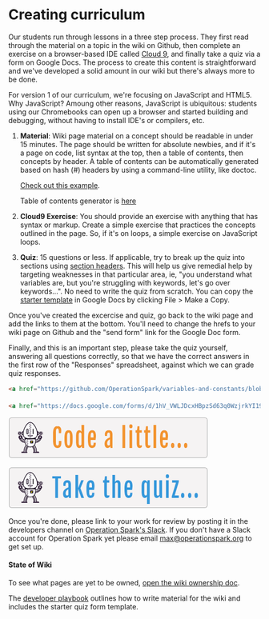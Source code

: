 Creating curriculum
==========

Our students run through lessons in a three step process. They first read through the material on a topic in the wiki on Github, then complete an exercise on a browser-based IDE called [Cloud 9](https://c9.io/), and finally take a quiz via a form on Google Docs. The process to create this content is straightforward and we've developed a solid amount in our wiki but there's always more to be done.

For version 1 of our curriculum, we're focusing on JavaScript and HTML5.  Why JavaScript?  Amoung other reasons, JavaScript is ubiquitous: students using our Chromebooks can open up a browser and started building and debugging, without having to install IDE's or compilers, etc.

1. **Material**: Wiki page material on a concept should be readable in under 15 minutes. The page should be written for absolute newbies, and if it's a page on code, list syntax at the top, then a table of contents, then concepts by header.  A table of contents can be automatically generated based on hash (#) headers by using a command-line utility, like doctoc.

   [Check out this example](https://github.com/OperationSpark/variables-and-constants/blob/master/README.md).

   Table of contents generator is [here](https://github.com/thlorenz/doctoc) 

2. **Cloud9 Exercise**: You should provide an exercise with anything that has syntax or markup. Create a simple exercise that practices the concepts outlined in the page.  So, if it's on loops, a simple exercise on JavaScript loops.

3. **Quiz**:  15 questions or less. If applicable, try to break up the quiz into sections using [section headers](https://support.google.com/docs/answer/2839737?hl=en). This will help us give remedial help by targeting weaknesses in that particular area, ie, "you understand what variables are, but you're struggling with keywords, let's go over keywords...". No need to write the quiz from scratch. You can copy the [starter template](https://docs.google.com/forms/d/1MF5h5uIssiqcpy_I-gyOEgLn5VvmT3_XMPqwNtSE_xk/viewform?edit_requested=true) in Google Docs by clicking File > Make a Copy. 

Once you've created the excercise and quiz, go back to the wiki page and add the links to them at the bottom. You'll need to change the hrefs to your wiki page on Github and the "send form" link for the Google Doc form.

Finally, and this is an important step, please take the quiz yourself, answering all questions correctly, so that we have the correct answers in the first row of the "Responses" spreadsheet, against which we can grade quiz responses.

```html
<a href="https://github.com/OperationSpark/variables-and-constants/blob/master/README.md" target="_blank"><img src="https://raw.githubusercontent.com/OperationSpark/javascript-wiki/master/images/btn-code.png" alt="Code a little"></a>

<a href="https://docs.google.com/forms/d/1hV_VWLJDcxHBpzSd63q0WzjrkYI19V9Xz7X8Zh2A8kI/viewform?usp=send_form]" target="_blank"><img src="https://raw.githubusercontent.com/OperationSpark/javascript-wiki/master/images/btn-quiz.png" alt="Take the quiz"></a>
```

<a href="https://github.com/OperationSpark/variables-and-constants/blob/master/README.md" target="_blank"><img src="https://raw.githubusercontent.com/OperationSpark/javascript-wiki/master/images/btn-code.png" alt="Code a little"></a>

<a href="https://docs.google.com/forms/d/1hV_VWLJDcxHBpzSd63q0WzjrkYI19V9Xz7X8Zh2A8kI/viewform?usp=send_form]" target="_blank"><img src="https://raw.githubusercontent.com/OperationSpark/javascript-wiki/master/images/btn-quiz.png" alt="Take the quiz"></a>

Once you're done, please link to your work for review by posting it in the developers channel on [Operation Spark's Slack](https://operationspark.slack.com/). If you don't have a Slack account for Operation Spark yet please email max@operationspark.org to get set up. 

#### State of Wiki

To see what pages are yet to be owned, [open the wiki ownership doc](https://docs.google.com/spreadsheets/d/1k7-oF_8ItWGHWN_CmUzNhqTRuy3g2Bl1-P2JSUoACFM/edit#gid=0).

The [developer playbook](https://docs.google.com/document/d/1iWceCMdFMKs3vRl69VptP0fbnurvtSNVkiUR13-GwSc/edit?usp=sharing) outlines how to write material for the wiki and includes the starter quiz form template.

